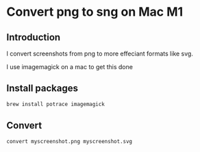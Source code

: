 # Convert png to sng on Mac M1

## Introduction

I convert screenshots from png to more effeciant formats like svg.

I use imagemagick on a mac to get this done

## Install packages

```bash
brew install potrace imagemagick
```

## Convert

```bash
convert myscreenshot.png myscreenshot.svg
```
